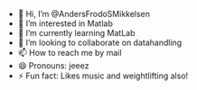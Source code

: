 - 👋 Hi, I’m @AndersFrodoSMikkelsen
- 👀 I’m interested in Matlab
- 🌱 I’m currently learning MatLab
- 💞️ I’m looking to collaborate on datahandling
- 📫 How to reach me by mail
- 😄 Pronouns: jeeez
- ⚡ Fun fact: Likes music and weightlifting also!

<!---
AndersFrodoSMikkelsen/AndersFrodoSMikkelsen is a ✨ special ✨ repository because its `README.md` (this file) appears on your GitHub profile.
You can click the Preview link to take a look at your changes.
--->
